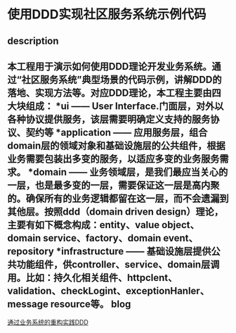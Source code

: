 使用DDD实现社区服务系统示例代码
===============
description
--------
本工程用于演示如何使用DDD理论开发业务系统。通过“社区服务系统”典型场景的代码示例，讲解DDD的落地、实现方法等。对应DDD理论，本工程主要由四大块组成：
	*ui —— User Interface.门面层，对外以各种协议提供服务，该层需要明确定义支持的服务协议、契约等
	*application —— 应用服务层，组合domain层的领域对象和基础设施层的公共组件，根据业务需要包装出多变的服务，以适应多变的业务服务需求。
	*domain —— 业务领域层，是我们最应当关心的一层，也是最多变的一层，需要保证这一层是高内聚的。确保所有的业务逻辑都留在这一层，而不会遗漏到其他层。按照ddd（domain driven design）理论，主要有如下概念构成：entity、value object、domain service、factory、domain event、repository
	*infrastructure —— 基础设施层提供公共功能组件，供controller、service、domain层调用。比如：持久化相关组件、httpclent、validation、checkLogint、exceptionHanler、message resource等。
blog
--------
[通过业务系统的重构实践DDD](http://www.cnblogs.com/daoqidelv/p/7492322.html)
	